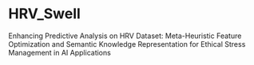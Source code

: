 # HRV_Swell
Enhancing Predictive Analysis on HRV Dataset: Meta-Heuristic Feature Optimization and Semantic Knowledge Representation for Ethical Stress Management in AI Applications

